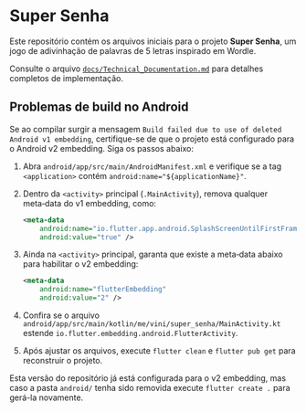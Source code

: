 # Super Senha

Este repositório contém os arquivos iniciais para o projeto **Super Senha**, um jogo de adivinhação de palavras de 5 letras inspirado em Wordle.

Consulte o arquivo [`docs/Technical_Documentation.md`](docs/Technical_Documentation.md) para detalhes completos de implementação.

## Problemas de build no Android
Se ao compilar surgir a mensagem `Build failed due to use of deleted Android v1 embedding`, certifique-se de que o projeto está configurado para o Android v2 embedding. Siga os passos abaixo:

1. Abra `android/app/src/main/AndroidManifest.xml` e verifique se a tag `<application>` contém `android:name="${applicationName}"`.
2. Dentro da `<activity>` principal (`.MainActivity`), remova qualquer meta‑data do v1 embedding, como:

   ```xml
   <meta-data
       android:name="io.flutter.app.android.SplashScreenUntilFirstFrame"
       android:value="true" />
   ```

3. Ainda na `<activity>` principal, garanta que existe a meta‑data abaixo para habilitar o v2 embedding:

   ```xml
   <meta-data
       android:name="flutterEmbedding"
       android:value="2" />
   ```

4. Confira se o arquivo `android/app/src/main/kotlin/me/vini/super_senha/MainActivity.kt` estende `io.flutter.embedding.android.FlutterActivity`.
5. Após ajustar os arquivos, execute `flutter clean` e `flutter pub get` para reconstruir o projeto.

Esta versão do repositório já está configurada para o v2 embedding, mas caso a pasta `android/` tenha sido removida execute `flutter create .` para gerá-la novamente.
